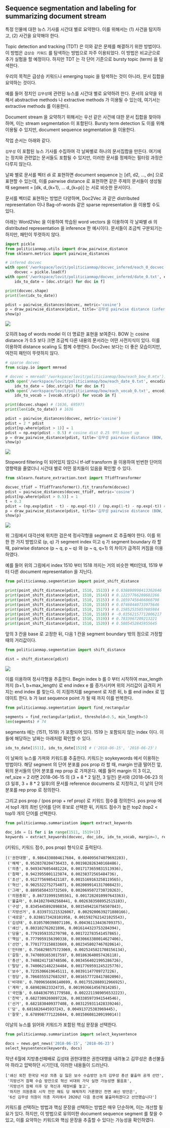 ## Sequence segmentation and labeling for summarizing document stream

특정 인물에 대한 뉴스 기사를 시간대 별로 요약한다. 이를 위해서는 (1) 사건을 탐지하고, (2) 사건을 요약해야 한다.

Topic detection and tracking (TDT) 은 이와 같은 문제를 해결하기 위한 방법이다. 이 방법은 `급상승 키워드` 를 탐색하는 방법으로 자주 이용되었다. 이 방법은 비교군으로 추가 실험을 할 예정이다. 하지만 TDT 는 각 단어 기준으로 bursty topic (term) 을 탐색한다.

우리의 목적은 급상승 키워드나 emerging topic 을 탐색하는 것이 아니라, 문서 집합을 요약하는 것이다.

예를 들어 정치인 `김무성`에 관련된 뉴스를 시간대 별로 요약하려 한다. 문서의 요약을 위해서 abstractive methods 나 extractive methods 가 이용될 수 있는데, 여기서는 extractive methods 를 이용한다.

Document stream 을 요약하기 위해서는 우선 같은 사건에 대한 문서 집합을 찾아야 하며, 이는 stream segmentation 이 포함된다. Bursty term detection 도 이를 위해 이용될 수 있지만, document sequence segmentation 을 이용한다.

작업 순서는 아래와 같다.

`김무성` 이 포함된 뉴스 기사를 수집하여 각 날짜별로 하나의 문서집합을 만든다. 여기에는 정치와 관련없는 문서들도 포함될 수 있지만, 이러한 문서를 정제하는 필터링 과정은 다루지 않는다.

날짜 별로 문서를 벡터 di 로 표현하면 document sequence 는 [d1, d2, ..., dn] 으로 표현할 수 있는데, 이를 pairwise distance 로 표현하면 같은 주제의 문서들이 생성될 때 segment = [dk, d_{k+1}, ... d_{k+p}] 는 서로 비슷한 문서이다.

문서를 벡터로 표현하는 방법은 다양하며, Doc2Vec 과 같은 distributed representation 이나 Bag-of-words 같은 sparse representation 을 이용할 수도 있다.

아래는 Word2Vec 을 이용하여 학습된 word vectors 을 이용하여 각 날짜별 di 의 distributed representation 을 inference 한 예시이다. 문서들이 조금씩 구분되기는 하지만, 패턴이 뚜렷하지 않다.

```python
import pickle
from politicianmap.utils import draw_pairwise_distance
from sklearn.metrics import pairwise_distances

# infered docvec
with open('/workspace/lovit/politicianmap/docvec_infered/each_0_docvec.pkl', 'rb') as f:
    docvec = pickle.load(f)
with open('/workspace/lovit/politicianmap/docvec_infered/date_0.txt', encoding='utf-8') as f:
    idx_to_date = [doc.strip() for doc in f]

print(docvec.shape)
print(len(idx_to_date))

pdist = pairwise_distances(docvec, metric='cosine')
p = draw_pairwise_distance(pdist, title='김무성 pairwise distance (infered)')
show(p)
```

![](figures/sequence_segmentation_and_labeling_kimmoosung_doc2vec.png)

오히려 bag of words model 이 더 명료한 표현을 보여준다. BOW 는 cosine distance 가 0.5 보다 크면 조금씩 다른 내용의 문서라는 어떤 사전지식이 있다. 이를 이용하여 distance scaling 도 함께 수행한다. Doc2vec 보다는 더 좋은 모습이지만, 여전히 패턴이 뚜렷하지 않다.

```python
# sparse docvec
from scipy.io import mmread

# docvec = mmread('/workspace/lovit/politicianmap/bow/each_bow_0.mtx').tocsr()
with open('/workspace/lovit/politicianmap/bow/each_date_0.txt', encoding='utf-8') as f:
    idx_to_date = [doc.strip() for doc in f]
with open('/workspace/lovit/politicianmap/bow/each_vocab_0.txt', encoding='utf-8') as f:
    idx_to_vocab = [vocab.strip() for vocab in f]

print(docvec.shape) # (1636, 69597)
print(len(idx_to_date)) # 1636

pdist = pairwise_distances(docvec, metric='cosine')
pdist = 2 * pdist
pdist[np.where(pdist > 1)] = 1
pdist = np.exp(pdist - 0.5) # cosine dist 0.25 부터 boost up
p = draw_pairwise_distance(pdist, title='김무성 pairwise distance (BOW, boost dist)')
show(p)
```

![](figures/sequence_segmentation_and_labeling_kimmoosung_pdist_bow.png)

Stopword filtering 이 되어있지 않으니 tf-idf transform 을 이용하여 빈번한 단어의 영향력을 줄였더니 시간대 별로 어떤 뭉치들이 있음을 확인할 수 있다.

```python
from sklearn.feature_extraction.text import TfidfTransformer

docvec_tfidf = TfidfTransformer().fit_transform(docvec)
pdist = pairwise_distances(docvec_tfidf, metric='cosine')
pdist[np.where(pdist > 0.5)] = 1
t = 0.3
pdist = (np.exp(pdist - t) - np.exp(-t)) / (np.exp(1-t) - np.exp(-t)) # cosine dist 0.25 부터 boost up
p = draw_pairwise_distance(pdist, title='김무성 pairwise distance (BOW, tf-idf, boost)')
show(p)
```

![](figures/sequence_segmentation_and_labeling_kimmoosung_pdist_bow_tfidf.png)

위 그림에서 대각선에 위치한 검은색 정사각형을 segment 로 추출해야 한다. 이를 위한 한 가지 방법으로 (p, q) 가 segment index 이고 q 가 segment boundary 라 할 때, pairwise distance (p ~ q, p ~ q) 와 (p ~ q, q+1) 의 차이가 급격히 커짐을 이용하였다.

예를 들어 위의 그림에서 index 1510 부터 1518 까지는 거의 비슷한 벡터인데, 1519 부터 다른 document representation 을 지닌다.

```python
from politicianmap.segmentation import point_shift_distance

print(point_shift_distance(pdist, 1510, 1513)) # 0.038890998413362646
print(point_shift_distance(pdist, 1510, 1514)) # 0.12237766280682266
print(point_shift_distance(pdist, 1510, 1515)) # 0.10597456466866798
print(point_shift_distance(pdist, 1510, 1516)) # 0.07460440733975646
print(point_shift_distance(pdist, 1510, 1517)) # 0.15852535857605984
print(point_shift_distance(pdist, 1510, 1518)) # -0.03562157712006217
print(point_shift_distance(pdist, 1510, 1519)) # 0.7833967209213221
print(point_shift_distance(pdist, 1510, 1520)) # 0.5805452845955645
```

앞의 3 칸을 base 로 고정한 뒤, 다음 1 칸을 segment boundary 밖의 점으로 가정할 때의 거리값이다.

```python
from politicianmap.segmentation import shift_distance

dist = shift_distance(pdist)
```

![](figures/sequence_segmentation_and_labeling_kimmoosung_shift_dist.png)

이를 이용하여 정사각형을 추출한다. Begin index b 를 0 부터 시작하여 max_length 까지 (b+1, b+max_length) 로 end index e 를 증가시키며 위의 거리값이 급격히 커지는 end index 를 찾는다. 이 지점까지를 segment 로 자른 뒤, b 를 end index 로 업데이트 한다. b 가 last sequence point 가 될 때 까지 이를 반복한다.

```python
from politicianmap.segmentation import find_rectangular

segments = find_rectangular(pdist, threshold=0.5, min_length=5)
len(segments) # 74
```

segments 에는 (1511, 1519) 가 포함되어 있다. 1519 는 포함되지 않는 index 이다. 이들에 해당하는 날짜는 아래처럼 확인할 수 있다.

```python
idx_to_date[1511], idx_to_date[1519] # ('2018-06-15', '2018-06-23')
```

이 날짜의 뉴스를 가져와 키워드를 추출한다. 키워드는 soykeywords 에서 이용하는 방법이다. 해당 segment 의 단어 분포를 pos prop 라 할 때, margin 만큼 떨어진 앞, 뒤의 문서들의 단어 분포를 rep prop 로 가져온다. 예를 들어 margin 이 3 이고, ref_size = 2 라면 2018-06-15 의 (3 + 8 * 2 일전, 3 일전) 문서와 (2018-06-23 의 (3 일후, 3 + 8 * 2 일후)의 문서를 reference documents 로 지정하고, 이 날의 단어 분포를 rep prop 로 정의한다.

그리고 pos prop / (pos prop + ref prop) 로 키워드 점수를 정의한다. pos prop 에서 top1 개의 최빈 단어를 단어 후보로 선택한 뒤, 키워드 점수가 높은 top2 (top2 < top1) 개의 단어를 선택한다.

```python
from politicianmap.summarization import extract_keywords

doc_idx = [i for i in range(1511, 1519+1)]
keywords = extract_keywords(docvec, doc_idx, idx_to_vocab, margin=3, ref_size=2)
```

(키워드, 키워드 점수, pos prop) 형식으로 출력된다.

```
[('권한대행', 0.9864330804617604, 0.004095674079692283),
 ('해체', 0.9520378204736433, 0.001982826340168486),
 ('의총', 0.9493476054481224, 0.0017173659831513936),
 ('참패', 0.9423955001123874, 0.00238372565484736),
 ('초선', 0.9127756985421187, 0.0015169163258119565),
 ('혁신', 0.9025322752754071, 0.0020099141317008423),
 ('그래', 0.8895858433732569, 0.0020695072730720263),
 ('의원총회', 0.867319991505561, 0.0017282010997643363),
 ('불출마', 0.8410270492560441, 0.0026383508952515103),
 ('구성', 0.8345445892898834, 0.0015494216756507843),
 ('지방선거', 0.8339731215326067, 0.0029200639271880166),
 ('새로운', 0.8288173428101958, 0.0015927621421025543),
 ('김성태', 0.8105700398071106, 0.004361134436709375),
 ('쇄신', 0.803102762021896, 0.0016144323753284394),
 ('당을', 0.7791959335270798, 0.001722783541457865),
 ('책임', 0.7779959156390338, 0.0030663380014627406),
 ('선언', 0.7701773158833669, 0.0023458027467020614),
 ('인터뷰', 0.7568298575723069, 0.0025245821708156134),
 ('갈등', 0.7470891653017597, 0.001863640057426118),
 ('총선', 0.7408241718748506, 0.0034564021995286726),
 ('탈당', 0.7400621482234484, 0.0017769591245225776),
 ('보수', 0.7235306619645111, 0.00391147709727226),
 ('정당', 0.7060355527683297, 0.0016577728417802096),
 ('비대위', 0.7009656696140699, 0.0017552888912966925),
 ('계파', 0.689028623324735, 0.0019936614567814285),
 ('국민들', 0.6848367951779588, 0.0022211989056532223),
 ('친박', 0.6827309269897226, 0.003385973941544546),
 ('선거', 0.6821830409377408, 0.0031259311428339246),
 ('당', 0.6816826445937243, 0.004913725383969445),
 ('잘못', 0.6789987771226844, 0.001506081209199014)]
 ```
 
 이날의 뉴스를 읽어와 키워드가 포함된 핵심 문장을 선택한다.
 
 ```python
 from politicianmap.summarization import select_keysentence

docs = news.get_news('2018-06-15', '2018-06-23')
select_keysentence(keywords, docs)
```

작년 6월에 지방총선패배로 김성태 권한대행은 권한대행을 내려놓고 김무성은 총선불출마 하라고 압박하던 시기인데, 이러한 내용들이 드러난다.

```
['쇄신 외친 한국당 비상 의총 길 잃은 보수 수습방안 논의 김무성 총선 불출마 공개 선언',
 '지방선거 참패 수습 방안으로 혁신 비대위 가닥 실현 가능성엔 물음표',
 '지방선거 참패 이후 당 혁신과 재정비를 놓고',
 '하지만 의원총회 시작 전만 해도 당 해체까지 거론했던 전면 쇄신 방안은',
 '6선 김무성 의원이 의총 자리에서 2020년 다음 총선에 불출마하겠다고 선언했습니다']
```
 
키워드를 선택하는 방법과 핵심 문장을 선택하는 방법은 매우 단순하며, 이는 개선할 필요가 있다. 하지만, 이 방법으로 유의미한 document sequence segment 를 찾을 수 있고, 이를 요약하는 키워드와 핵심 문장을 추출할 수 있다는 가능성을 확인하였다.
